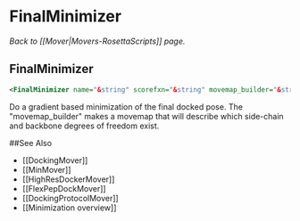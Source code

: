 # FinalMinimizer
*Back to [[Mover|Movers-RosettaScripts]] page.*
## FinalMinimizer

```xml
<FinalMinimizer name="&string" scorefxn="&string" movemap_builder="&string"/>
```

Do a gradient based minimization of the final docked pose. The "movemap\_builder" makes a movemap that will describe which side-chain and backbone degrees of freedom exist.


##See Also

* [[DockingMover]]
* [[MinMover]]
* [[HighResDockerMover]]
* [[FlexPepDockMover]]
* [[DockingProtocolMover]]
* [[Minimization overview]]
